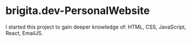 # brigita.dev-PersonalWebsite
I started this project to gain deeper knowledge of:
HTML, CSS, JavaScript, React, EmailJS.

